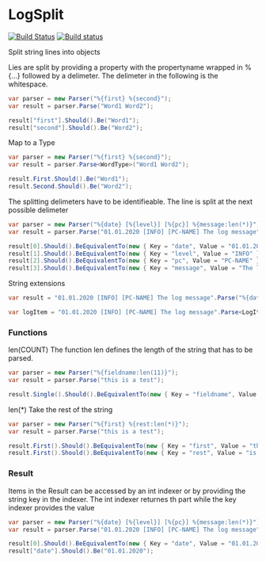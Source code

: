 # LogSplit
[![Build Status](https://travis-ci.org/WickedFlame/LogSplit.svg?branch=master)](https://travis-ci.org/WickedFlame/LogSplit)
[![Build status](https://ci.appveyor.com/api/projects/status/5xsg81nvy8xwval0?svg=true)](https://ci.appveyor.com/project/chriswalpen/logsplit)

Split string lines into objects

Lies are split by providing a property with the propertyname wrapped in %{...} followed by a delimeter. 
The delimeter in the following is the whitespace.
```csharp
var parser = new Parser("%{first} %{second}");
var result = parser.Parse("Word1 Word2");

result["first"].Should().Be("Word1");
result["second"].Should().Be("Word2");
```
Map to a Type
```csharp
var parser = new Parser("%{first} %{second}");
var result = parser.Parse<WordType>("Word1 Word2");

result.First.Should().Be("Word1");
result.Second.Should().Be("Word2");
```

The splitting delimeters have to be identifieable. The line is split at the next possible delimeter

```csharp
var parser = new Parser("%{date} [%{level}] [%{pc}] %{message:len(*)}");
var result = parser.Parse("01.01.2020 [INFO] [PC-NAME] The log message");

result[0].Should().BeEquivalentTo(new { Key = "date", Value = "01.01.2020" });
result[1].Should().BeEquivalentTo(new { Key = "level", Value = "INFO" });
result[2].Should().BeEquivalentTo(new { Key = "pc", Value = "PC-NAME" });
result[3].Should().BeEquivalentTo(new { Key = "message", Value = "The log message" });
```

String extensions
```csharp
var result = "01.01.2020 [INFO] [PC-NAME] The log message".Parse("%{date} [%{level}] [%{pc}] %{message:len(*)}");

var logItem = "01.01.2020 [INFO] [PC-NAME] The log message".Parse<LogItem>("%{Date} [%{Level}] [%{Pc}] %{Message:len(*)}");
```

### Functions
len(COUNT)
The function len defines the length of the string that has to be parsed.

```csharp
var parser = new Parser("%{fieldname:len(11)}");
var result = parser.Parse("this is a test");

result.Single().Should().BeEquivalentTo(new { Key = "fieldname", Value = "this is a t" });
```

len(*)
Take the rest of the string
```csharp
var parser = new Parser("%{first} %{rest:len(*)}");
var result = parser.Parse("this is a test");

result.First().Should().BeEquivalentTo(new { Key = "first", Value = "this" });
result.First().Should().BeEquivalentTo(new { Key = "rest", Value = "is a test" });
```

### Result
Items in the Result can be accessed by an int indexer or by providing the string key in the indexer. 
The int indexer returnes th part while the key indexer provides the value
```csharp
var parser = new Parser("%{date} [%{level}] [%{pc}] %{message:len(*)}");
var result = parser.Parse("01.01.2020 [INFO] [PC-NAME] The log message");

result[0].Should().BeEquivalentTo(new { Key = "date", Value = "01.01.2020" });
result["date"].Should().Be("01.01.2020");
```